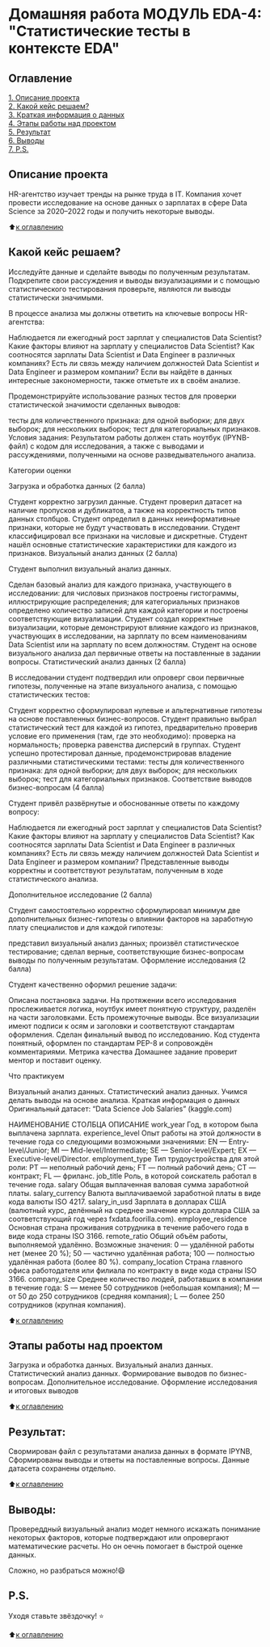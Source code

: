 # Домашняя работа МОДУЛЬ EDA-4: "Статистические тесты в контексте EDA"
## Оглавление
[1. Описание проекта](https://github.com/MrMonkeyfeeder/Project_EDA/tree/master/README.md#Описание-проекта)  
[2. Какой кейс решаем?](https://github.com/MrMonkeyfeeder/Project_EDA/tree/master/README.md#Какой-кейс-решаем)  
[3. Краткая информация о данных](https://github.com/MrMonkeyfeeder/Project_EDA/tree/master/README.md#Краткая-информация-о-данных)  
[4. Этапы работы над проектом](https://github.com/MrMonkeyfeeder/Project_EDA/tree/master/README.md#Этапы-работы-над-проектом)  
[5. Результат](https://github.com/MrMonkeyfeeder/Project_EDA/tree/master/README.md#Результат)  
[6. Выводы](https://github.com/MrMonkeyfeeder/Project_EDA/tree/master/README.md#Выводы)  
[7. P.S.](https://github.com/MrMonkeyfeeder/Project_EDA/tree/master/README.md#P.S.)

## Описание проекта
HR-агентство изучает тренды на рынке труда в IT. Компания хочет провести исследование на основе данных о зарплатах в сфере Data Science за 2020–2022 годы и получить некоторые выводы.

⬆️[к оглавлению](https://github.com/MrMonkeyfeeder/Project_EDA/tree/master/README.md#Оглавление)

## Какой кейс решаем?
Исследуйте данные и сделайте выводы по полученным результатам. Подкрепите свои рассуждения и выводы визуализациями и с помощью статистического тестирования проверьте, являются ли выводы статистически значимыми.

В процессе анализа мы должны ответить на ключевые вопросы HR-агентства:

Наблюдается ли ежегодный рост зарплат у специалистов Data Scientist?
Какие факторы влияют на зарплату у специалистов Data Scientist?
Как соотносятся зарплаты Data Scientist и Data Engineer в различных компаниях?
Есть ли связь между наличием должностей Data Scientist и Data Engineer и размером компании?
Если вы найдёте в данных интересные закономерности, также отметьте их в своём анализе.

Продемонстрируйте использование разных тестов для проверки статистической значимости сделанных выводов:

тесты для количественного признака:
для одной выборки;
для двух выборок;
для нескольких выборок;
тест для категориальных признаков.
Условия задания:
Результатом работы должен стать ноутбук (IPYNB-файл) с кодом для исследования, а также с выводами и рассуждениями, полученными на основе разведывательного анализа.

Категории оценки

Загрузка и обработка данных (2 балла)

Студент корректно загрузил данные.
Студент проверил датасет на наличие пропусков и дубликатов, а также на корректность типов данных столбцов.
Студент определил в данных неинформативные признаки, которые не будут участвовать в исследовании.
Студент классифицировал все признаки на числовые и дискретные.
Студент нашёл основные статистические характеристики для каждого из признаков.
Визуальный анализ данных (2 балла)

Студент выполнил визуальный анализ данных.

Сделан базовый анализ для каждого признака, участвующего в исследовании:
для числовых признаков построены гистограммы, иллюстрирующие распределения;
для категориальных признаков определено количество записей для каждой категории и построены соответствующие визуализации.
Студент создал корректные визуализации, которые демонстрируют влияние каждого из признаков, участвующих в исследовании, на зарплату по всем наименованиям Data Scientist или на зарплату по всем должностям.
Студент на основе визуального анализа дал первичные ответы на поставленные в задании вопросы.
Статистический анализ данных (2 балла)

В исследовании студент подтвердил или опроверг свои первичные гипотезы, полученные на этапе визуального анализа, с помощью статистических тестов:

Студент корректно сформулировал нулевые и альтернативные гипотезы на основе поставленных бизнес-вопросов.
Студент правильно выбрал статистический тест для каждой из гипотез, предварительно проверив условие его применения (там, где это необходимо):
проверка на нормальность;
проверка равенства дисперсий в группах.
Студент успешно протестировал данные, продемонстрировав владение различными статистическими тестами:
тесты для количественного признака:
для одной выборки;
для двух выборок;
для нескольких выборок;
тест для категориальных признаков.
Соответствие выводов бизнес-вопросам (4 балла)

Студент привёл развёрнутые и обоснованные ответы по каждому вопросу:

Наблюдается ли ежегодный рост зарплат у специалистов Data Scientist?
Какие факторы влияют на зарплату у специалистов Data Scientist?
Как соотносятся зарплаты Data Scientist и Data Engineer в различных компаниях?
Есть ли связь между наличием должностей Data Scientist и Data Engineer и размером компании?
Представленные выводы корректны и соответствуют результатам, полученным в ходе статистического анализа.

Дополнительное исследование (2 балла)

Студент самостоятельно корректно сформулировал минимум две дополнительных бизнес-гипотезы о влиянии факторов на заработную плату специалистов и для каждой гипотезы:

представил визуальный анализ данных;
произвёл статистическое тестирование;
сделал верные, соответствующие бизнес-вопросам выводы по полученным результатам.
Оформление исследования (2 балла)

Студент качественно оформил решение задачи:

Описана постановка задачи.
На протяжении всего исследования прослеживается логика, ноутбук имеет понятную структуру, разделён на части заголовками.
Есть промежуточные выводы.
Все визуализации имеют подписи к осям и заголовки и соответствуют стандартам оформления.
Сделан финальный вывод по исследованию.
Код студента понятный, оформлен по стандартам PEP-8 и сопровождён комментариями.
Метрика качества
Домашнее задание проверит ментор и поставит оценку.

Что практикуем

Визуальный анализ данных.
Статистический анализ данных.
Учимся делать выводы на основе анализа.
Краткая информация о данных
Оригинальный датасет: “Data Science Job Salaries” (kaggle.com)

НАИМЕНОВАНИЕ СТОЛБЦА	ОПИСАНИЕ
work_year	Год, в котором была выплачена зарплата.
experience_level	Опыт работы на этой должности в течение года со следующими возможными значениями:
EN — Entry-level/Junior;
MI — Mid-level/Intermediate;
SE — Senior-level/Expert;
EX — Executive-level/Director.
employment_type	Тип трудоустройства для этой роли:
PT — неполный рабочий день;
FT — полный рабочий день;
CT — контракт;
FL — фриланс.
job_title	Роль, в которой соискатель работал в течение года.
salary	Общая выплаченная валовая сумма заработной платы.
salary_currency	Валюта выплачиваемой заработной платы в виде кода валюты ISO 4217.
salary_in_usd	Зарплата в долларах США (валютный курс, делённый на среднее значение курса доллара США за соответствующий год через fxdata.foorilla.com).
employee_residence	Основная страна проживания сотрудника в течение рабочего года в виде кода страны ISO 3166.
remote_ratio	Общий объём работы, выполняемой удалённо. Возможные значения:
0 — удалённой работы нет (менее 20 %);
50 — частично удалённая работа;
100 — полностью удалённая работа (более 80 %).
company_location	Страна главного офиса работодателя или филиала по контракту в виде кода страны ISO 3166.
company_size	Среднее количество людей, работавших в компании в течение года:
S — менее 50 сотрудников (небольшая компания);
M — от 50 до 250 сотрудников (средняя компания);
L — более 250 сотрудников (крупная компания).

⬆️[к оглавлению](https://github.com/MrMonkeyfeeder/Project_EDA/tree/master/README.md#Оглавление)

## Этапы работы над проектом
Загрузка и обработка данных.
Визуальный анализ данных.
Статистический анализ данных.
Формирование выводов по бизнес-вопросам.
Дополнительное исследование.
Оформление исследования и итоговых выводов

⬆️[к оглавлению](https://github.com/MrMonkeyfeeder/Project_EDA/tree/master/README.md#Оглавление)

## Результат:
Свормирован файл с результатами анализа данных в формате IPYNB,
Сформированы выводы и ответы на поставленные вопросы.
Данные датасета сохранены отдельно.

⬆️[к оглавлению](https://github.com/MrMonkeyfeeder/Project_EDA/tree/master/README.md#Оглавление)

## Выводы:
Провереддный визуальный анализ модет немного искажать понимание некоторых факторов, которые подтверждают или опровергают математические расчеты. Но он оечнь помогает в быстрой оценке данных.

Сложно, но разбраться можно!😄

## P.S.

Уходя ставьте звёздочку! ⭐️

⬆️[к оглавлению](https://github.com/MrMonkeyfeeder/Project_EDA/tree/master/README.md#Оглавление)